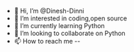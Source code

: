 - 👋 Hi, I’m @Dinesh-Dinni
- 👀 I’m interested in coding,open source
- 🌱 I’m currently learning Python
- 💞️ I’m looking to collaborate on Python
- 📫 How to reach me --

<!---
Dinesh-Dinni/Dinesh-Dinni is a ✨ special ✨ repository because its `README.md` (this file) appears on your GitHub profile.
You can click the Preview link to take a look at your changes.
--->
